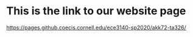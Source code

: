 # This is the link to our website page
https://pages.github.coecis.cornell.edu/ece3140-sp2020/akk72-ta326/
